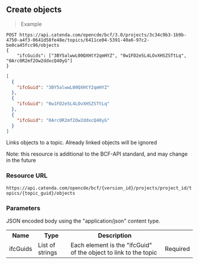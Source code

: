 ## Create objects

> Example

```http
POST https://api.catenda.com/opencde/bcf/3.0/projects/3c34c9b3-1b9b-4750-a4f3-0641d58fe48e/topics/6411ce04-5391-40a6-97c2-be0ca45fcc96/objects
{
    "ifcGuids": ["3BY5alwwL00QXHtY2qmHYZ", "0w1FD2e5L4LOvXHSZSTtLq", "0Arc0R2mf2Ow2ddxcQ40yG"]
}

```

```json
[
  {
    "ifcGuid": "3BY5alwwL00QXHtY2qmHYZ"
  },
  {
    "ifcGuid": "0w1FD2e5L4LOvXHSZSTtLq"
  },
  {
    "ifcGuid": "0Arc0R2mf2Ow2ddxcQ40yG"
  }
]
```

Links objects to a topic. Already linked objects will be ignored

Note: this resource is additional to the BCF-API standard, and may change in the future

### Resource URL

`https://api.catenda.com/opencde/bcf/{version_id}/projects/project_id/topics/{topic_guid}/objects`

### Parameters

JSON encoded body using the "application/json" content type.

<table class="table">
    <tr><th>Name</th><th>Type</th><th>Description</th><th></th></tr>
    <tr>
        <td>ifcGuids</td>
        <td>List of strings</td>
        <td>Each element is the "ifcGuid" of the object to link to the topic</td>
        <td>Required</td>
    </tr>
</table>
